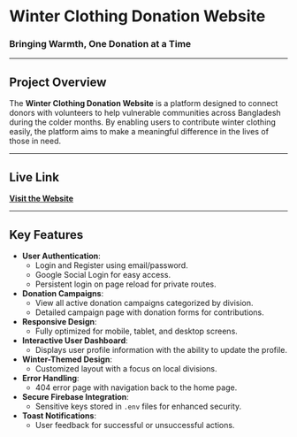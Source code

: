 # **Winter Clothing Donation Website**

### **Bringing Warmth, One Donation at a Time**

---

## **Project Overview**
The **Winter Clothing Donation Website** is a platform designed to connect donors with volunteers to help vulnerable communities across Bangladesh during the colder months. By enabling users to contribute winter clothing easily, the platform aims to make a meaningful difference in the lives of those in need.

---

## **Live Link**
[**Visit the Website**](https://winter-cloth-donation-a9.web.app/) <!-- Replace # with your live deployment link -->

---

## **Key Features**
- **User Authentication**:
  - Login and Register using email/password.
  - Google Social Login for easy access.
  - Persistent login on page reload for private routes.
- **Donation Campaigns**:
  - View all active donation campaigns categorized by division.
  - Detailed campaign page with donation forms for contributions.
- **Responsive Design**:
  - Fully optimized for mobile, tablet, and desktop screens.
- **Interactive User Dashboard**:
  - Displays user profile information with the ability to update the profile.
- **Winter-Themed Design**:
  - Customized layout with a focus on local divisions.
- **Error Handling**:
  - 404 error page with navigation back to the home page.
- **Secure Firebase Integration**:
  - Sensitive keys stored in `.env` files for enhanced security.
- **Toast Notifications**:
  - User feedback for successful or unsuccessful actions.





